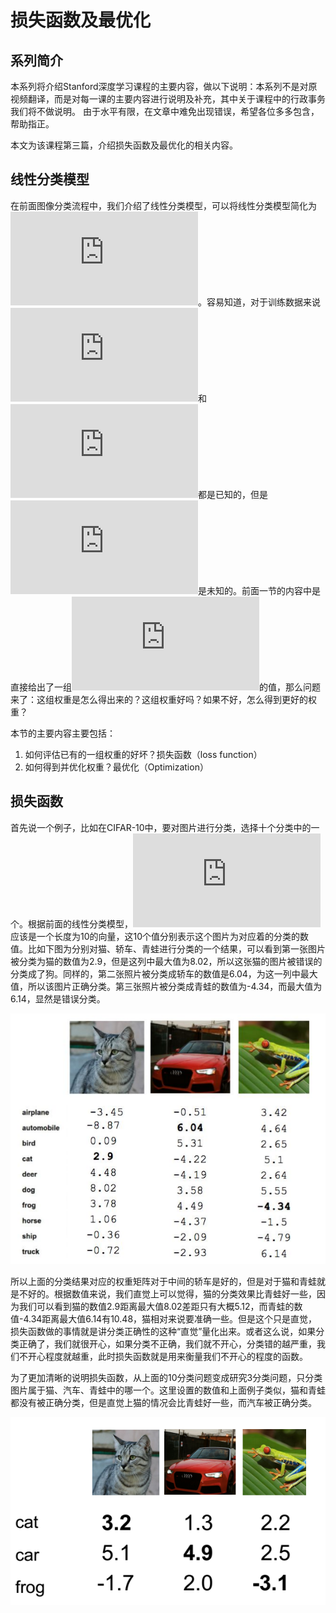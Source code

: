 # 损失函数及最优化

## 系列简介

本系列将介绍Stanford深度学习课程的主要内容，做以下说明：本系列不是对原视频翻译，而是对每一课的主要内容进行说明及补充，其中关于课程中的行政事务我们将不做说明。 由于水平有限，在文章中难免出现错误，希望各位多多包含，帮助指正。

本文为该课程第三篇，介绍损失函数及最优化的相关内容。


## 线性分类模型

在前面图像分类流程中，我们介绍了线性分类模型，可以将线性分类模型简化为![equation](http://latex.codecogs.com/gif.latex?Y=Wx)。容易知道，对于训练数据来说![equation](http://latex.codecogs.com/gif.latex?Y)和![equation](http://latex.codecogs.com/gif.latex?x)都是已知的，但是![equation](http://latex.codecogs.com/gif.latex?W)是未知的。前面一节的内容中是直接给出了一组![equation](http://latex.codecogs.com/gif.latex?W)的值，那么问题来了：这组权重是怎么得出来的？这组权重好吗？如果不好，怎么得到更好的权重？

本节的主要内容主要包括：

1. 如何评估已有的一组权重的好坏？损失函数（loss function）
2. 如何得到并优化权重？最优化（Optimization）


## 损失函数

首先说一个例子，比如在CIFAR-10中，要对图片进行分类，选择十个分类中的一个。根据前面的线性分类模型，![equation](http://latex.codecogs.com/gif.latex?Y=Wx)应该是一个长度为10的向量，这10个值分别表示这个图片为对应着的分类的数值。比如下图为分别对猫、轿车、青蛙进行分类的一个结果，可以看到第一张图片被分类为猫的数值为2.9，但是这列中最大值为8.02，所以这张猫的图片被错误的分类成了狗。同样的，第二张照片被分类成轿车的数值是6.04，为这一列中最大值，所以该图片正确分类。第三张照片被分类成青蛙的数值为-4.34，而最大值为6.14，显然是错误分类。

![](https://github.com/NGSHotpot/deep-learning/blob/master/stanford_img/lecture3/0.png)

所以上面的分类结果对应的权重矩阵对于中间的轿车是好的，但是对于猫和青蛙就是不好的。根据数值来说，我们直觉上可以觉得，猫的分类效果比青蛙好一些，因为我们可以看到猫的数值2.9距离最大值8.02差距只有大概5.12，而青蛙的数值-4.34距离最大值6.14有10.48，猫相对来说要准确一些。但是这个只是直觉，损失函数做的事情就是讲分类正确性的这种“直觉”量化出来。或者这么说，如果分类正确了，我们就很开心，如果分类不正确，我们就不开心，分类错的越严重，我们不开心程度就越重，此时损失函数就是用来衡量我们不开心的程度的函数。

为了更加清晰的说明损失函数，从上面的10分类问题变成研究3分类问题，只分类图片属于猫、汽车、青蛙中的哪一个。这里设置的数值和上面例子类似，猫和青蛙都没有被正确分类，但是直觉上猫的情况会比青蛙好一些，而汽车被正确分类。

![](https://github.com/NGSHotpot/deep-learning/blob/master/stanford_img/lecture3/1.png)



